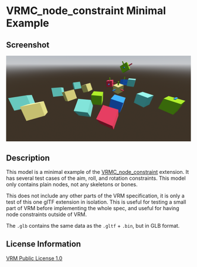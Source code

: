 # VRMC_node_constraint Minimal Example

## Screenshot

![screenshot](screenshot/screenshot.webp)

## Description

This model is a minimal example of the
[VRMC_node_constraint](../../specification/VRMC_node_constraint-1.0/) extension.
It has several test cases of the aim, roll, and rotation constraints.
This model only contains plain nodes, not any skeletons or bones.

This does not include any other parts of the VRM specification,
it is only a test of this one glTF extension in isolation.
This is useful for testing a small part of VRM before implementing the
whole spec, and useful for having node constraints outside of VRM.

The `.glb` contains the same data as the `.gltf` + `.bin`, but in GLB format.

## License Information

[VRM Public License 1.0](https://vrm.dev/licenses/1.0/)

